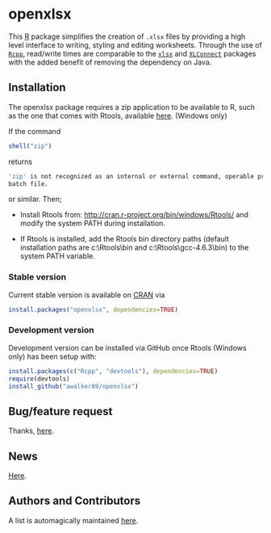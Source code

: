 openxlsx
========
This [R](http://www.r-project.org/) package simplifies the
creation of `.xlsx` files by providing 
a high level interface to writing, styling and editing
worksheets. Through the use of
[`Rcpp`](http://cran.r-project.org/web/packages/Rcpp/), 
read/write times are comparable to the
[`xlsx`](http://cran.r-project.org/web/packages/xlsx/index.html)
and
[`XLConnect`](http://cran.r-project.org/web/packages/XLConnect)
packages with the added benefit of removing the dependency on
Java. 

## Installation

The openxlsx package requires a zip application to be available to R,
 such as the one that comes with Rtools, available [here](http://cran.r-project.org/bin/windows/Rtools/). (Windows only)
 
 If the command
 ```R
 shell("zip")
 ```
 returns 
 ```R
'zip' is not recognized as an internal or external command, operable program or
 batch file.
 ```
 
 or similar.  Then;
  
 * Install Rtools from: http://cran.r-project.org/bin/windows/Rtools/ and modify
 the system PATH during installation.
 
 * If Rtools is installed, add the Rtools bin directory paths (default installation paths are 
 c:\Rtools\bin and c:\Rtools\gcc-4.6.3\bin) to the system PATH variable.  
 
### Stable version
Current stable version is available on
[CRAN](http://cran.r-project.org/) via
```R
install.packages("openxlsx", dependencies=TRUE)
```

### Development version
Development version can be installed via GitHub once Rtools (Windows only) has been setup with:

```R
install.packages(c("Rcpp", "devtools"), dependencies=TRUE)
require(devtools)
install_github("awalker89/openxlsx")
```

## Bug/feature request
Thanks, [here](https://github.com/awalker89/openxlsx/issues). 

## News
[Here](https://raw.githubusercontent.com/awalker89/openxlsx/master/NEWS). 

## Authors and Contributors
A list is automagically maintained
[here](https://github.com/awalker89/openxlsx/graphs/contributors). 